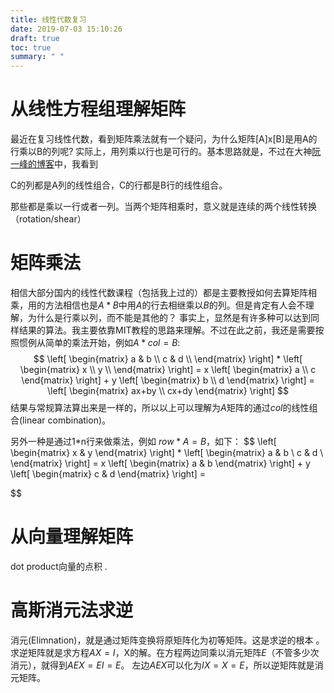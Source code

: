 ```yaml
---
title: 线性代数复习
date: 2019-07-03 15:10:26
draft: true
toc: true
summary: " "
---
```


# 从线性方程组理解矩阵

最近在复习线性代数，看到矩阵乘法就有一个疑问，为什么矩阵[A]x[B]是用A的行乘以B的列呢?
实际上，用列乘以行也是可行的。基本思路就是，不过在大神[阮一峰的博客](http://www.ruanyifeng.com/blog/2015/09/matrix-multiplication.html)中，我看到

C的列都是A列的线性组合，C的行都是B行的线性组合。

那些都是乘以一行或者一列。当两个矩阵相乘时，意义就是连续的两个线性转换（rotation/shear）

# 矩阵乘法

相信大部分国内的线性代数课程（包括我上过的）都是主要教授如何去算矩阵相乘，用的方法相信也是$A*B$中用$A$的行去相继乘以$B$的列。但是肯定有人会不理解，为什么是行乘以列，而不能是其他的？
事实上，显然是有许多种可以达到同样结果的算法。我主要依靠MIT教程的思路来理解。不过在此之前，我还是需要按照惯例从简单的乘法开始，例如$A * col = B$:
$$
\left[
    \begin{matrix}
    a & b \\
    c & d \\
    \end{matrix}
\right]    * 
\left[
    \begin{matrix}
    x \\
    y \\
    \end{matrix}
\right] = x
\left[
	\begin{matrix}
	a \\ c
    \end{matrix}
\right] + y
\left[
    \begin{matrix}
    b \\ d
    \end{matrix}
\right] = 
\left[
    \begin{matrix}
    ax+by \\ cx+dy
    \end{matrix}
\right]
$$ 
结果与常规算法算出来是一样的，所以以上可以理解为$A$矩阵的通过$col$的线性组合(linear combination)。

另外一种是通过1$*$n行来做乘法，例如 $row*A=B$，如下：
$$
\left[
    \begin{matrix}
    x & y
    \end{matrix}
\right] *
\left[
    \begin{matrix}
    a & b \\
    c & d \\
    \end{matrix}
\right] = x
\left[
    \begin{matrix}
    a & b
    \end{matrix}
\right] + y
\left[
    \begin{matrix}
    c & d
    \end{matrix}
\right] = 

$$


# 从向量理解矩阵
dot product向量的点积
.




# 高斯消元法求逆
消元(Elimnation)，就是通过矩阵变换将原矩阵化为初等矩阵。这是求逆的根本 。求逆矩阵就是求方程$AX=I$，X的解。在方程两边同乘以消元矩阵$E$（不管多少次消元），就得到$AEX=EI=E$。
左边$AEX$可以化为$IX=X=E$，所以逆矩阵就是消元矩阵。